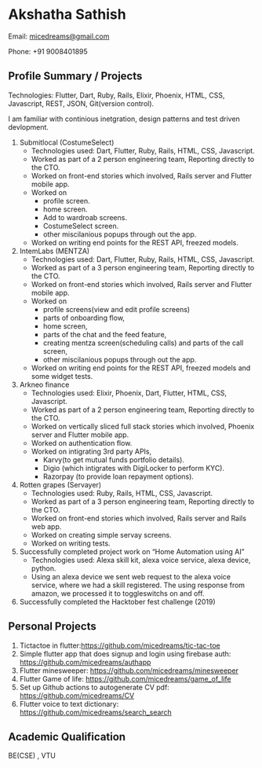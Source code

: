 # Akshatha Sathish

Email: micedreams@gmail.com

Phone: +91 9008401895

## Profile Summary / Projects

Technologies: Flutter, Dart, Ruby, Rails, Elixir, Phoenix, HTML, CSS, Javascript, REST, JSON, Git(version control).

I am familiar with continious inetgration, design patterns and test driven devlopment.

1. Submitlocal (CostumeSelect)
   * Technologies used:  Dart, Flutter, Ruby, Rails, HTML, CSS, Javascript.
   * Worked as part of a 2 person engineering team, Reporting directly to the CTO.
   * Worked on front-end stories which involved, Rails server and Flutter mobile app.
   * Worked on 
      * profile screen.
      * home screen.
      * Add to wardroab screens.
      * CostumeSelect screen.
      * other miscilanious popups through out the app. 
   * Worked on writing end points for the REST API, freezed models.
1. IntemLabs (MENTZA)
   * Technologies used:  Dart, Flutter, Ruby, Rails, HTML, CSS, Javascript.
   * Worked as part of a 3 person engineering team, Reporting directly to the CTO.
   * Worked on front-end stories which involved, Rails server and Flutter mobile app.
   * Worked on 
      * profile screens(view and edit profile screens)
      * parts of onboarding flow,
      * home screen, 
      * parts of the chat and the feed feature, 
      * creating mentza screen(scheduling calls) and parts of the call screen,
      * other miscilanious popups through out the app. 
   * Worked on writing end points for the REST API, freezed models and some widget tests. 
1. Arkneo finance 
   * Technologies used: Elixir, Phoenix, Dart, Flutter, HTML, CSS, Javascript.
   * Worked as part of a 2 person engineering team, Reporting directly to the CTO.
   * Worked on vertically sliced full stack stories which involved, Phoenix server and Flutter mobile app.
   * Worked on authentication flow.
   * Worked on intigrating 3rd party APIs,
      * Karvy(to get mutual funds portfolio details). 
      * Digio (which intigrates with DigiLocker to perform KYC).
      * Razorpay (to provide loan repayment options).
1. Rotten grapes (Servayer)
   * Technologies used: Ruby, Rails, HTML, CSS, Javascript.
   * Worked as part of a 3 person engineering team, Reporting directly to the CTO.
   * Worked on front-end stories which involved, Rails server and Rails web app.
   * Worked on creating simple servay screens.
   * Worked on writing tests. 
1. Successfully completed project work on “Home Automation using AI”
   * Technologies used: Alexa skill kit, alexa voice service, alexa device, python.
   * Using an alexa device we sent web request to the alexa voice service, 
   where we had a skill registered. The using response from amazon, we processed it to toggleswitchs on and off.
1. Successfully completed the Hacktober fest challenge (2019)

## Personal Projects
1. Tictactoe in flutter:https://github.com/micedreams/tic-tac-toe
1. Simple flutter app that does signup and login using firebase auth: https://github.com/micedreams/authapp 
1. Flutter minesweeper: https://github.com/micedreams/minesweeper
1. Flutter Game of life: https://github.com/micedreams/game_of_life
1. Set up Github actions to autogenerate CV pdf: https://github.com/micedreams/CV
1. Flutter voice to text dictionary: https://github.com/micedreams/search_search

## Academic Qualification
BE(CSE) , VTU 